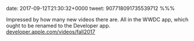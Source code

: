 date: 2017-09-12T21:30:32+0000
tweet: 907718091735539712
%%%

Impressed by how many new videos there are. All in the WWDC app, which ought to be renamed to the Developer app. [developer.apple.com/videos/fall2017](https://developer.apple.com/videos/fall2017)
